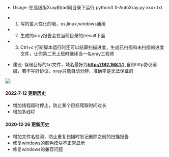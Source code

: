 * Usage: 在高级版Xray和rad同目录下运行 python3 X-AutoXray.py xxxx.txt
* 1. 写的蛮人性化的哦，os,linux,windows通用
* 2. 生成的xray报告会在当前目录的/result下面
* 3. Ctrl+c  打断脚本运行时还可以结算扫描进度，生成已扫描和未扫描的进度文件，让你第二天上班时继续当一名xray工程师

* 建议: 存储目标的txt文件，域名最好为**http://192.168.1.1** ,自带http协议前缀，若不写好协议，xray只能自动分辨，准确率是无法保证的

![](./run.png)

#### 2022·7·12 更新历史
* 增加线程超时停止，防止某个目标爬取时间过长
* 增加多线程
#### 2020·12·26 更新历史
  * 增加文件名检测，防止重复扫描时忘记删除之前的扫描报告
  * 修复windows的颜色模块不正常显示
  * 修复windows的兼容问题
